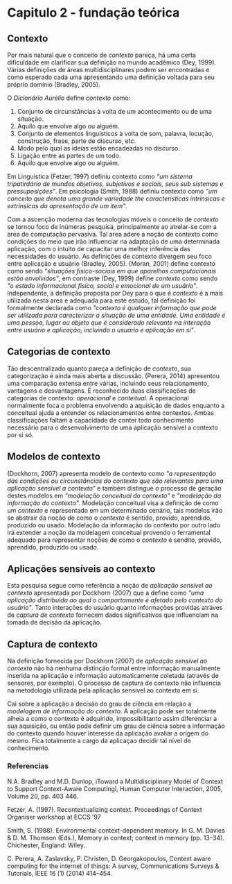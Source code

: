 # Capitulo 2 - fundação teórica

## Contexto

Por mais natural que o conceito de *contexto* pareça, há uma certa dificuldade em clarificar sua definição no mundo acadêmico (Dey, 1999). Várias definições de áreas multidisciplinares podem ser encontradas e como esperado cada uma apresentando uma definição voltada para seu próprio domínio (Bradley, 2005).

O *Dicionário Aurélio* define *contexto* como:

1. Conjunto de circunstâncias à volta de um acontecimento ou de uma situação.
2. Aquilo que envolve algo ou alguém.
3. Conjunto de elementos linguísticos à volta de som, palavra, locução, construção, frase, parte de discurso, etc.
4. Modo pelo qual as ideias estão encadeadas no discurso.
5. Ligação entre as partes de um todo.
6. Aquilo que envolve algo ou alguém.

Em Linguistica (Fetzer, 1997) definiu contexto como *"um sistema tripatirdário de mundos objetivos, subjetivos e sociais, seus sub sistemas e pressuposições"*. Em psicologia (Smith, 1988) definiu contexto como *"um conceito que denota uma grande variedade the caracteristicas intrinsicas e extrinsicas da apresentação de um item"*.

Com a ascenção moderna das tecnologias móveis o conceito de *contexto* se tornou foco de inúmeras pesquisa, principalmente ao atrelar-se com a area de computação pervasiva. Tal area adere a noção de contexto como condições do meio que irão influenciar na adaptação de uma determinada aplicação, com o intuito de capacitar uma melhor inferência das necessidades do usuário. As definições de contexto divergem seu foco entre aplicação e usuário (Bradley, 2005). (Moran, 2001) define contexto como sendo *"situações fisico-sociais em que aparelhos computacionais estão envolvidos"*, em contraste (Dey, 1999) define *contexto* como sendo *"o estado informacional fisico, social e emocional de um usuário"*. Independente, a definição proposta por Dey para o que é *contexto* é a mais utilizada nesta area e adequada para este estudo, tal definição foi formalmente declarada como *"contexto é qualquer informação que pode ser utilizada para caracterizar a situação de uma entidade. Uma entidade é uma pessoa, lugar ou objeto que é considerado relevante na interação entre usuário e aplicação, incluindo o usuário e aplicação em si"*.

## Categorias de contexto

Tão descentralizado quanto pareça a definição de *contexto*, sua categorização é ainda mais aberta a discussão. (Perera, 2014) apresentou uma comparação extensa entre várias, incluindo seus relacionamento, vantagens e desvantagens. É reconhecido duas classificações de categorias de contexto: *operacional* e *conteitual*. A operacional normalmente foca o problema envolvendo a aquisição de dados enquanto a conceitual ajuda a entender os relacionamentos entre contextos. Ambas classificações faltam a capacidade de conter todo conhecimento necessário para o desenvolvimento de uma aplicação sensível a contexto por si só.

## Modelos de contexto

(Dockhorn, 2007) apresenta modelo de contexto como *"a representação das condições ou circunstâncias do contexto que são relevantes para uma aplicação sensível a contexto"* e também distingue o processo de geração destes modelos em *"modelação conceitual do contexto"* e *"modelação da informação do contexto"*. Modelação conceitual visa a definição de como um *contexto* e representado em um determinado cenário, tais modelos irão se abstrair da noção de como o *contexto* é sentido, provido, aprendido, produzido ou usado. Modelação da informação do contexto por outro lado irá extender a noção da modelagem conceitual provendo o ferramental adequado para representar noções de como o *contexto* é sendito, provido, aprendido, produzido ou usado.

## Aplicações sensíveis ao contexto

Esta pesquisa segue como referência a noção de *aplicação sensível ao contexto* apresentada por Dockhorn (2007) que a define como *"uma aplicação distribuida ao qual o comportamente é afetado pelo contexto do usuário"*. Tanto interações do usuário quanto informações providas atráves de *captura de contexto* fornecem dados significativos que influenciam na tomada de decisão da aplicação.

## Captura de contexto

Na definição fornecida por Dockhorn (2007) de *aplicação sensível ao contexto* não há nenhuma distinção formal entre informação manualmente inserida na aplicação e informação automaticamente coletada (através de sensores, por exemplo). O processo de captura de contexto não influencia na metodologia utilizada pela aplicação sensível ao contexto em si.

Cai sobre a aplicação a decisão do grau de ciência em relação a *modelagem de informação do contexto*. A aplicação pode ser totalmente alheia a como o contexto é adquirido, impossibilitanto assim diferenciar a sua aquisição, ou então pode definir um grau de ciência sobre a informação do contexto quando houver interesse da aplicação avaliar a origem do mesmo. Fica totalmente a cargo da aplicaçao decidir tal nível de conhecimento.

### Referencias

N.A. Bradley and M.D. Dunlop, ìToward a Multidisciplinary Model of Context to Support Context-Aware Computingî, Human Computer Interaction, 2005, Volume 20, pp. 403 446.

Fetzer, A. (1997). Recontextualizing context. Proceedings of Context Organiser workshop at ECCS ’97

Smith, S. (1988). Environmental context-dependent memory. In G. M. Davies & D. M. Thomson (Eds.), Memory in context; context in memory (pp. 13–34). Chichester, England: Wiley.

C. Perera, A. Zaslavsky, P. Christen, D. Georgakopoulos, Context aware computing for the internet of things: A survey, Communications Surveys & Tutorials, IEEE 16 (1) (2014) 414–454.
